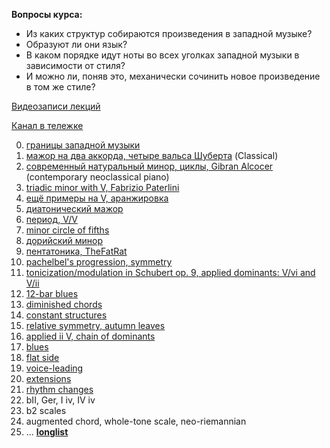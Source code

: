 **Вопросы курса:**
- Из каких структур собираются произведения в западной музыке?
- Образуют ли они язык?
- В каком порядке идут ноты во всех уголках западной музыки в зависимости от стиля?
- И можно ли, поняв это, механически сочинить новое произведение в том же стиле?

[Видеозаписи лекций](https://www.youtube.com/playlist?list=PLzQrZe3EemP5pVPYMwBJGtiejiN3qtCce)

[Канал в тележке](https://t.me/keetezh)

0. [границы западной музыки](00_intro.md)
1. [мажор на два аккорда, четыре вальса Шуберта](01_two_chords_in_major.md) (Classical)
2. [современный натуральный минор, циклы, Gibran Alcocer](02_21_century_natural_minor_loops.md) (contemporary neoclassical piano)
3. [triadic minor with V, Fabrizio Paterlini](03_triadic_minor_V.md)
4. [ещё примеры на V, аранжировка](04_V_and_arrangement.md) 
5. [диатонический мажор](05_diatonic_major.md)
6. [период, V/V](06_period_V_of_V.md)
8. [minor circle of fifths](minor_circle_of_fifths.md)
9. [дорийский минор](dorian.md)
7. [пентатоника, TheFatRat](pentatonic.md)
9. [pachelbel's progression, symmetry](pachelbel.md)
10. [tonicization/modulation in Schubert op. 9, applied dominants: V/vi and V/ii](tonicization_modulation.md)
11. [12-bar blues](12-bar_blues.md)
17. [diminished chords](diminished_chords.md)
13. [constant structures](constant_structures.md)
12. [relative symmetry, autumn leaves](relative_symmetry.md)
13. [applied ii V, chain of dominants](advanced_applied.md)
15. [blues](blues.md)
16. [flat side](flat_side.md)
18. [voice-leading](voice-leading.md)
19. [extensions](extensions.md)
20. [rhythm changes](rhythm_changes.md)
21. bII, Ger, I iv, IV iv
22. b2 scales
23. augmented chord, whole-tone scale, neo-riemannian
16. ... [**longlist**](longlist.md)


